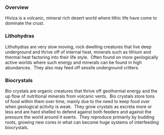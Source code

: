 
### Overview

Hiviza is a volcanic, mineral rich desert world where lithic life have come to dominate the crust.

### Lithohydras

Lithohydras are very slow moving, rock dwelling creatures that live deep underground and thrive off of internal heat, minerals such as lithium and thermal heat factoring into their life style.  Often found on more geologically active worlds where such energy and minerals can be found in high abundances.  They also may feed off sessile underground critters.

### Biocrystals

Bio crystals are organic creatures that thrive off geothermal energy and the up flow of nutritional minerals from volcanic vents.  Bio crystals store tons of food within them over time, mainly due to the need to keep food over when geological activity is weak.  They grow crystals as excreta more or less and are hard shelled to defend against both feeders and against the pressure the world around it exerts.  They reproduce primarily by budding roots, growing new cores in what can become huge systems of interfeeding biocrystals.
